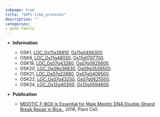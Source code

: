 ```yaml
---
subpage: true
title: "SKP1-like_proteins"
description: ""
categories:
- gene family
---
```


* **Information**  
    + OSK1, [LOC_Os11g26910](http://rice.plantbiology.msu.edu/cgi-bin/ORF_infopage.cgi?orf=LOC_Os11g26910), [Os11g0456300](http://rapdb.dna.affrc.go.jp/viewer/gbrowse_details/irgsp1?name=Os11g0456300).
    + OSK8, [LOC_Os11g48030](http://rice.plantbiology.msu.edu/cgi-bin/ORF_infopage.cgi?orf=LOC_Os11g48030), [Os11g0707700](http://rapdb.dna.affrc.go.jp/viewer/gbrowse_details/irgsp1?name=Os11g0707700).
    + OSK19, [LOC_Os07g43260](http://rice.plantbiology.msu.edu/cgi-bin/ORF_infopage.cgi?orf=LOC_Os07g43260), [Os07g0625600](http://rapdb.dna.affrc.go.jp/viewer/gbrowse_details/irgsp1?name=Os07g0625600).
    + OSK20, [LOC_Os09g36830](http://rice.plantbiology.msu.edu/cgi-bin/ORF_infopage.cgi?orf=LOC_Os09g36830), [Os09g0539500](http://rapdb.dna.affrc.go.jp/viewer/gbrowse_details/irgsp1?name=Os09g0539500).
    + OSK21, [LOC_Os07g22680](http://rice.plantbiology.msu.edu/cgi-bin/ORF_infopage.cgi?orf=LOC_Os07g22680), [Os07g0409500](http://rapdb.dna.affrc.go.jp/viewer/gbrowse_details/irgsp1?name=Os07g0409500).
    + OSK22, [LOC_Os07g43250](http://rice.plantbiology.msu.edu/cgi-bin/ORF_infopage.cgi?orf=LOC_Os07g43250), [Os07g0625500](http://rapdb.dna.affrc.go.jp/viewer/gbrowse_details/irgsp1?name=Os07g0625500).
    + OSK24, [LOC_Os12g40300](http://rice.plantbiology.msu.edu/cgi-bin/ORF_infopage.cgi?orf=LOC_Os12g40300), [Os12g0594600](http://rapdb.dna.affrc.go.jp/viewer/gbrowse_details/irgsp1?name=Os12g0594600).

* **Publication**  
    + [MEIOTIC F-BOX Is Essential for Male Meiotic DNA Double-Strand Break Repair in Rice.](http://www.ncbi.nlm.nih.gov/pubmed?term=MEIOTIC+F-BOX+Is+Essential+for+Male+Meiotic+DNA+Double-Strand+Break+Repair+in+Rice.%5BTitle%5D), 2016, Plant Cell.


